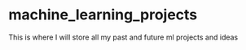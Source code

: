 # machine_learning_projects
This is where I will store all my past and future ml projects and ideas
